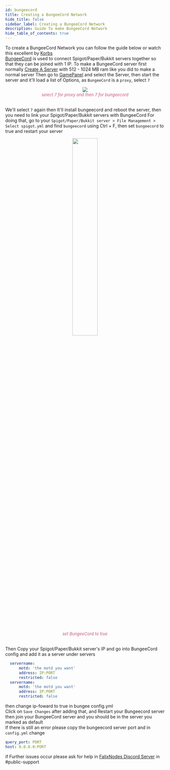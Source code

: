 ```yaml
---
id: bungeecord
title: Creating a BungeeCord Network
hide_title: false
sidebar_label: Creating a BungeeCord Network
description: Guide To make BungeeCord Network
hide_table_of_contents: true
---
```

To create a BungeeCord Network you can follow the guide below or watch this excellent by [Korbs](https://korbsstudio.com)<br/>
[BungeeCord](https://www.spigotmc.org/wiki/bungeecord/) is used to connect Spigot/Paper/Bukkit servers together so that they can be joined with 1 IP.
To make a BungeeCord server first normally [Create A Server](../McJava/normalmc) with 512 - 1024 MB ram like you did to make a normal server
Then go to [GamePanel](https://gp.falixnodes.net) and select the Server, then start the server and it'll load a list of Options, as `BungeeCord` is a `proxy`, select `7`
<center>
<img src={require('../assets/bungeecordproxy.png').default}/><br />
<font size='2' color='#c75a83'><i>select 7 for proxy and then 7 for bungeecord</i></font></center><br/>

We'll select `7` again then It'll install bungeecord and reboot the server, then you need to link your Spigot/Paper/Bukkit servers with BungeeCord
For doing that, go to your `Spigot/Paper/Bukkit server > File Management > Select spigot.yml` and find `bungeecord` using Ctrl + F, then set `bungeecord` to true and restart your server
<center><img width="40%" height="40%" src={require('../assets/bungeecordsettings.png').default}/><br />
<font size='2' color='#c75a83'><i>set BungeeCord to true</i></font></center><br/>

Then Copy your Spigot/Paper/Bukkit server's IP and go into BungeeCord config and add it as a server under servers
```yml
  servername:
      motd: 'the motd you want'
      address: IP:PORT
      restricted: false
  servername:
      motd: 'the motd you want'
      address: IP:PORT
      restricted: false
```
then change ip-foward to true in bungee config.yml<br/>
Click on `Save Changes` after adding that, and Restart your Bungeecord server then join your BungeeCord server and you should be in the server you marked as default<br/>
If there is still an error please copy the bungeecord server port and in `config.yml` change
```yml
query_port: PORT
host: 0.0.0.0:PORT
```
if Further issues occur please ask for help in [FalixNodes Discord Server](https://discord.gg/FalixNodes) in #public-support
